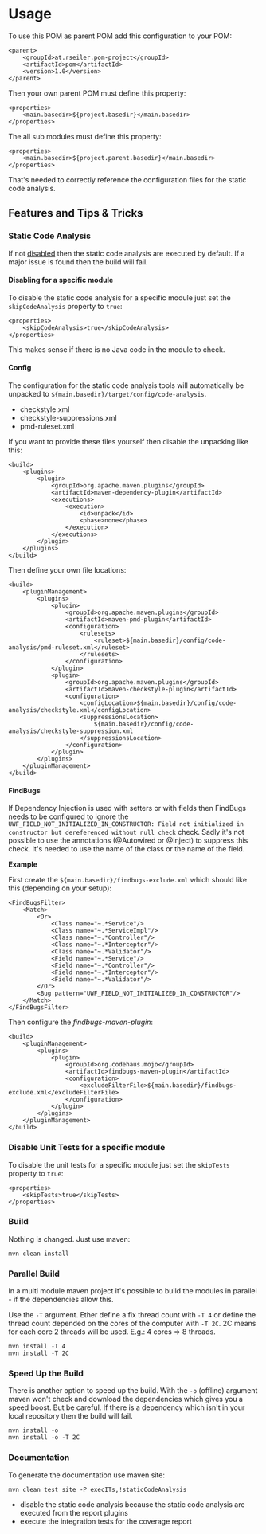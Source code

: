 # Usage

To use this POM as parent POM add this configuration to your POM:

    <parent>
        <groupId>at.rseiler.pom-project</groupId>
        <artifactId>pom</artifactId>
        <version>1.0</version>
    </parent>

Then your own parent POM must define this property:

    <properties>
        <main.basedir>${project.basedir}</main.basedir>
    </properties>

The all sub modules must define this property:

    <properties>
        <main.basedir>${project.parent.basedir}</main.basedir>
    </properties>

That's needed to correctly reference the configuration files for the static code analysis.

## Features and Tips & Tricks

### Static Code Analysis

If not [disabled](maven-profiles.html) then the static code analysis are executed by default. If a major issue is found
then the build will fail.

#### Disabling for a specific module

To disable the static code analysis for a specific module just set the ```skipCodeAnalysis``` property to ```true```:

    <properties>
        <skipCodeAnalysis>true</skipCodeAnalysis>
    </properties>

This makes sense if there is no Java code in the module to check.

#### Config

The configuration for the static code analysis tools will automatically be unpacked to ```${main.basedir}/target/config/code-analysis```.

* checkstyle.xml
* checkstyle-suppressions.xml
* pmd-ruleset.xml

If you want to provide these files yourself then disable the unpacking like this:

    <build>
        <plugins>
            <plugin>
                <groupId>org.apache.maven.plugins</groupId>
                <artifactId>maven-dependency-plugin</artifactId>
                <executions>
                    <execution>
                        <id>unpack</id>
                        <phase>none</phase>
                    </execution>
                </executions>
            </plugin>
        </plugins>
    </build>

Then define your own file locations:

    <build>
        <pluginManagement>
            <plugins>
                <plugin>
                    <groupId>org.apache.maven.plugins</groupId>
                    <artifactId>maven-pmd-plugin</artifactId>
                    <configuration>
                        <rulesets>
                            <ruleset>${main.basedir}/config/code-analysis/pmd-ruleset.xml</ruleset>
                        </rulesets>
                    </configuration>
                </plugin>
                <plugin>
                    <groupId>org.apache.maven.plugins</groupId>
                    <artifactId>maven-checkstyle-plugin</artifactId>
                    <configuration>
                        <configLocation>${main.basedir}/config/code-analysis/checkstyle.xml</configLocation>
                        <suppressionsLocation>
                            ${main.basedir}/config/code-analysis/checkstyle-suppression.xml
                        </suppressionsLocation>
                    </configuration>
                </plugin>
            </plugins>
        </pluginManagement>
    </build>

#### FindBugs

If Dependency Injection is used with setters or with fields then FindBugs needs to be configured to ignore the
```UWF_FIELD_NOT_INITIALIZED_IN_CONSTRUCTOR: Field not initialized in constructor but dereferenced without null check```
check. Sadly it's not possible to use the annotations (@Autowired or @Inject) to suppress this check. It's needed to use
the name of the class or the name of the field.

__Example__

First create the ```${main.basedir}/findbugs-exclude.xml``` which should like this (depending on your setup):

    <FindBugsFilter>
        <Match>
            <Or>
                <Class name="~.*Service"/>
                <Class name="~.*ServiceImpl"/>
                <Class name="~.*Controller"/>
                <Class name="~.*Interceptor"/>
                <Class name="~.*Validator"/>
                <Field name="~.*Service"/>
                <Field name="~.*Controller"/>
                <Field name="~.*Interceptor"/>
                <Field name="~.*Validator"/>
            </Or>
            <Bug pattern="UWF_FIELD_NOT_INITIALIZED_IN_CONSTRUCTOR"/>
        </Match>
    </FindBugsFilter>

Then configure the _findbugs-maven-plugin_:

    <build>
        <pluginManagement>
            <plugins>
                <plugin>
                    <groupId>org.codehaus.mojo</groupId>
                    <artifactId>findbugs-maven-plugin</artifactId>
                    <configuration>
                        <excludeFilterFile>${main.basedir}/findbugs-exclude.xml</excludeFilterFile>
                    </configuration>
                </plugin>
            </plugins>
        </pluginManagement>
    </build>

### Disable Unit Tests for a specific module

To disable the unit tests for a specific module just set the ```skipTests``` property to ```true```:

    <properties>
        <skipTests>true</skipTests>
    </properties>

### Build

Nothing is changed. Just use maven:

    mvn clean install

### Parallel Build

In a multi module maven project it's possible to build the modules in parallel - if the dependencies allow this.

Use the ```-T``` argument. Ether define a fix thread count with ```-T 4``` or define the thread count depended on the
cores of the computer with ```-T 2C```. 2C means for each core 2 threads will be used. E.g.: 4 cores => 8 threads.

    mvn install -T 4
    mvn install -T 2C

### Speed Up the Build

There is another option to speed up the build. With the ```-o``` (offline) argument maven won't check and download the
dependencies which gives you a speed boost. But be careful. If there is a dependency which isn't in your local
repository then the build will fail.

    mvn install -o
    mvn install -o -T 2C

### Documentation

To generate the documentation use maven site:

    mvn clean test site -P execITs,!staticCodeAnalysis

* disable the static code analysis because the static code analysis are executed from the report plugins
* execute the integration tests for the coverage report
